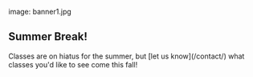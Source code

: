 image: banner1.jpg

<h2>Summer Break!</h2>
Classes are on hiatus for the summer, but [let us know](/contact/) what classes you'd like to see come this fall!